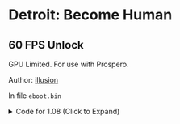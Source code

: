 # Detroit: Become Human

## 60 FPS Unlock

GPU Limited. For use with Prospero.

Author: [illusion](https://github.com/illusion0001)

In file `eboot.bin`

<details>
<summary>Code for 1.08 (Click to Expand)</summary>

```
40 0F 95 C6 8B 38 E8 B6 57 05 00 

66 83 F6 00 8B 38 E8 B6 57 05 00
```

</details>
